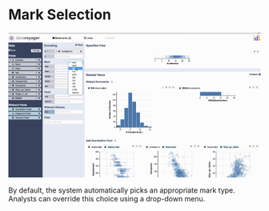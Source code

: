 # Mark Selection

![](../.gitbook/assets/markselection2.PNG)

By default, the system automatically picks an appropriate mark type. Analysts can override this choice using a drop-down menu.

